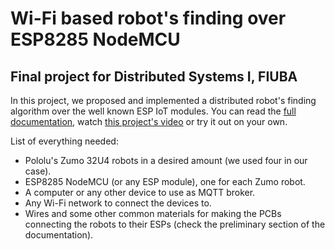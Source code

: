 # Wi-Fi based robot's finding over ESP8285 NodeMCU

## Final project for Distributed Systems I, FIUBA 

In this project, we proposed and implemented a distributed robot's finding algorithm over the well known ESP IoT modules. You can read the [full documentation](https://github.com/AlejandroGarcia95/Zumo32u4-Sist-Dist-I/blob/master/Documentation/documentation.md), watch [this project's video](https://www.youtube.com/watch?v=UtYlBuLUE_0&feature=youtu.be) or try it out on your own.

List of everything needed:

- Pololu's Zumo 32U4 robots in a desired amount (we used four in our case).
- ESP8285 NodeMCU (or any ESP module), one for each Zumo robot.
- A computer or any other device to use as MQTT broker.
- Any Wi-Fi network to connect the devices to.
- Wires and some other common materials for making the PCBs connecting the robots to their ESPs (check the preliminary section of the documentation).
